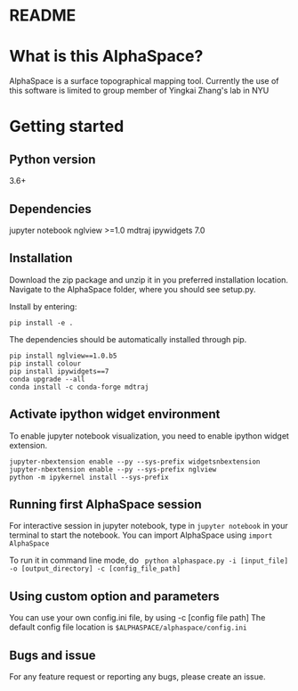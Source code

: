 # README

# What is this AlphaSpace?
AlphaSpace is a surface topographical mapping tool.
Currently the use of this software is limited to group member of Yingkai Zhang's lab in NYU

# Getting started
## Python version
3.6+

## Dependencies
jupyter notebook
nglview >=1.0
mdtraj 
ipywidgets 7.0

## Installation
Download the zip package and unzip it in you preferred installation location.
Navigate to the AlphaSpace folder, where you should see setup.py. 

Install by entering:
```
pip install -e .
```

The dependencies should be automatically installed through pip. 

```
pip install nglview==1.0.b5
pip install colour
pip install ipywidgets==7
conda upgrade --all
conda install -c conda-forge mdtraj
```

## Activate ipython widget environment
To enable jupyter notebook visualization, you need to enable ipython widget extension. 

```
jupyter-nbextension enable --py --sys-prefix widgetsnbextension
jupyter-nbextension enable --py --sys-prefix nglview
python -m ipykernel install --sys-prefix
```

## Running first AlphaSpace session
For interactive session in jupyter notebook, type in
 `jupyter notebook` 
in your terminal to start the notebook.
You can import AlphaSpace using
 `import AlphaSpace `

To run it in command line mode, do
` python alphaspace.py -i [input_file] -o [output_directory] -c [config_file_path]`

## Using custom option and parameters
You can use your own config.ini file, by using -c [config file path]
The default config file location is 
`$ALPHASPACE/alphaspace/config.ini`

## Bugs and issue

For any feature request or reporting any bugs, please create an issue.